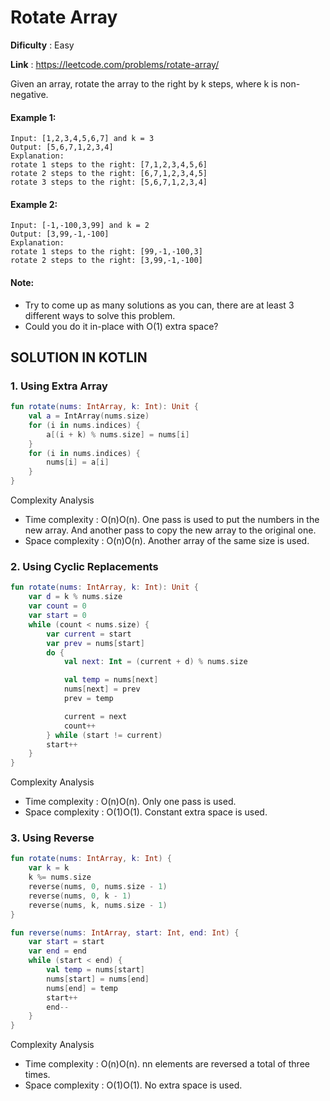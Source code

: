 # Rotate Array

**Dificulty** : Easy

**Link** : https://leetcode.com/problems/rotate-array/

Given an array, rotate the array to the right by k steps, where k is non-negative.


#### Example 1:

```
Input: [1,2,3,4,5,6,7] and k = 3
Output: [5,6,7,1,2,3,4]
Explanation:
rotate 1 steps to the right: [7,1,2,3,4,5,6]
rotate 2 steps to the right: [6,7,1,2,3,4,5]
rotate 3 steps to the right: [5,6,7,1,2,3,4]
```

#### Example 2:

```
Input: [-1,-100,3,99] and k = 2
Output: [3,99,-1,-100]
Explanation: 
rotate 1 steps to the right: [99,-1,-100,3]
rotate 2 steps to the right: [3,99,-1,-100]
```

#### Note:
- Try to come up as many solutions as you can, there are at least 3 different ways to solve this problem.
- Could you do it in-place with O(1) extra space?


## SOLUTION IN KOTLIN


### 1. Using Extra Array
```kotlin
fun rotate(nums: IntArray, k: Int): Unit {
    val a = IntArray(nums.size)
    for (i in nums.indices) {
        a[(i + k) % nums.size] = nums[i]
    }
    for (i in nums.indices) {
        nums[i] = a[i]
    }
}
```
Complexity Analysis
- Time complexity : O(n)O(n). One pass is used to put the numbers in the new array. And another pass to copy the new array to the original one.
- Space complexity : O(n)O(n). Another array of the same size is used.

### 2. Using Cyclic Replacements
```kotlin
fun rotate(nums: IntArray, k: Int): Unit {
    var d = k % nums.size
    var count = 0
    var start = 0
    while (count < nums.size) {
        var current = start
        var prev = nums[start]
        do {
            val next: Int = (current + d) % nums.size

            val temp = nums[next]
            nums[next] = prev
            prev = temp

            current = next
            count++
        } while (start != current)
        start++
    }
}
```
Complexity Analysis
- Time complexity : O(n)O(n). Only one pass is used.
- Space complexity : O(1)O(1). Constant extra space is used.


### 3. Using Reverse
```kotlin
fun rotate(nums: IntArray, k: Int) {
    var k = k
    k %= nums.size
    reverse(nums, 0, nums.size - 1)
    reverse(nums, 0, k - 1)
    reverse(nums, k, nums.size - 1)
}

fun reverse(nums: IntArray, start: Int, end: Int) {
    var start = start
    var end = end
    while (start < end) {
        val temp = nums[start]
        nums[start] = nums[end]
        nums[end] = temp
        start++
        end--
    }
}
```
Complexity Analysis
- Time complexity : O(n)O(n). nn elements are reversed a total of three times.
- Space complexity : O(1)O(1). No extra space is used.
